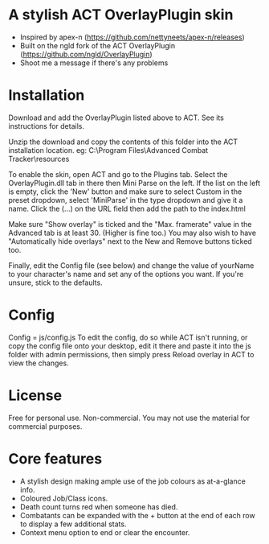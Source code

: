 # A stylish ACT OverlayPlugin skin
- Inspired by apex-n (https://github.com/nettyneets/apex-n/releases)
- Built on the ngld fork of the ACT OverlayPlugin (https://github.com/ngld/OverlayPlugin)
- Shoot me a message if there's any problems

# Installation
Download and add the OverlayPlugin listed above to ACT. See its instructions for details.

Unzip the download and copy the contents of this folder into the ACT installation location.
eg: C:\Program Files\Advanced Combat Tracker\resources

To enable the skin, open ACT and go to the Plugins tab. Select the OverlayPlugin.dll tab in there then Mini Parse on the left. If the list on the left is empty, click the 'New' button and make sure to select Custom in the preset dropdown, select 'MiniParse' in the type dropdown and give it a name.
Click the (...) on the URL field then add the path to the index.html

Make sure "Show overlay" is ticked and the "Max. framerate" value in the Advanced tab is at least 30. (Higher is fine too.)
You may also wish to have "Automatically hide overlays" next to the New and Remove buttons ticked too.

Finally, edit the Config file (see below) and change the value of yourName to your character's name and set any of the options you want. If you're unsure, stick to the defaults.

# Config
Config = js/config.js
To edit the config, do so while ACT isn't running, or copy the config file onto your desktop, edit it there and paste it into the js folder with admin permissions, then simply press Reload overlay in ACT to view the changes.

# License
Free for personal use. Non-commercial.
You may not use the material for commercial purposes.

# Core features
- A stylish design making ample use of the job colours as at-a-glance info.
- Coloured Job/Class icons.
- Death count turns red when someone has died.
- Combatants can be expanded with the + button at the end of each row to display a few additional stats.
- Context menu option to end or clear the encounter.
